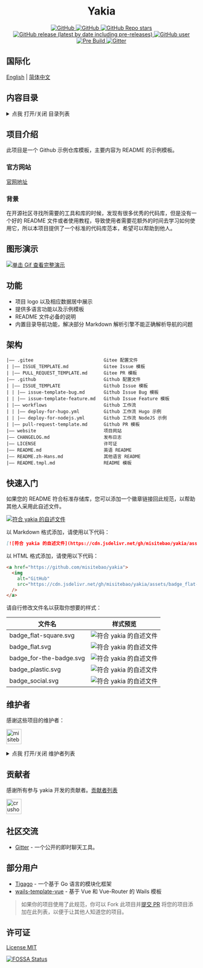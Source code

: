 <h1 align="center">Yakia</h1>

<p align="center">
  <a href="https://github.com/misitebao/yakia/blob/main/LICENSE">
    <img alt="GitHub" src="https://img.shields.io/github/license/misitebao/yakia?style=flat-square"/>
  </a>
  <a href="https://github.com/misitebao/yakia">
    <img alt="GitHub" src="https://cdn.jsdelivr.net/gh/misitebao/yakia/assets/badge_flat-square.svg"/>
  </a>
  <a href="https://github.com/misitebao/yakia">
    <img alt="GitHub Repo stars" src="https://img.shields.io/github/stars/misitebao/yakia?style=flat-square"/>
  </a>
  <a href="https://github.com/misitebao/yakia/releases">
    <img alt="GitHub release (latest by date including pre-releases)" src="https://img.shields.io/github/v/release/misitebao/yakia?include_prereleases&sort=semver&style=flat-square">
  </a>
  <a href="https://github.com/misitebao">
    <img alt="GitHub user" src="https://img.shields.io/badge/author-misitebao-brightgreen?style=flat-square"/>
  </a>
  <a href="https://github.com/misitebao/yakia/actions/workflows/pre-build.yml">
    <img alt="Pre Build" src="https://img.shields.io/github/workflow/status/misitebao/yakia/Pre%20Build%20%7C%20预构建/main?style=flat-square&logo=github"/>
  </a>
  <a href="https://gitter.im/misitebao/yakia">
    <img alt="Gitter" src="https://img.shields.io/gitter/room/misitebao/yakia?style=flat-square&color=4ab494"/>
  </a>
</p>

## 国际化

[English](README.md) | [简体中文](README.zh-Hans.md)

## 内容目录

<details>
  <summary>点我 打开/关闭 目录列表</summary>

- [国际化](#国际化)
- [内容目录](#内容目录)
- [项目介绍](#项目介绍)
  - [官方网站](#官方网站)
  - [背景](#背景)
- [图形演示](#图形演示)
- [功能](#功能)
- [架构](#架构)
- [快速入门](#快速入门)
- [维护者](#维护者)
- [贡献者](#贡献者)
- [社区交流](#社区交流)
- [部分用户](#部分用户)
- [发布记录](#发布记录)
- [捐赠者](#捐赠者)
- [赞助商](#赞助商)
- [特别感谢](#特别感谢)
- [许可证](#许可证)

</details>

## 项目介绍

此项目是一个 Github 示例仓库模板，主要内容为 README 的示例模板。

### 官方网站

[官网地址](https://yakia.vercel.app)

### 背景

在开源社区寻找所需要的工具和库的时候，发现有很多优秀的代码库，但是没有一个好的 README 文件或者使用教程，导致使用者需要花额外的时间去学习如何使用它，所以本项目提供了一个标准的代码库范本，希望可以帮助到他人。

## 图形演示

[![单击 Gif 查看完整演示](https://cdn.jsdelivr.net/gh/misitebao/CDN/md/template-git-repository-mini.gif)](https://www.bilibili.com/video/BV1d64y1B7pe?share_source=copy_web)

## 功能

- 项目 logo 以及相应数据居中展示
- 提供多语言功能以及示例模板
- README 文件必备的说明
- 内置目录导航功能，解决部分 Markdown 解析引擎不能正确解析导航的问题

## 架构

```
|—— .gitee                          Gitee 配置文件
| |—— ISSUE_TEMPLATE.md             Gitee Issue 模板
| |—— PULL_REQUEST_TEMPLATE.md      Gitee PR 模板
|—— .github                         Github 配置文件
| |—— ISSUE_TEMPLATE                Github Issue 模板
| | |—— issue-template-bug.md       Github Issue Bug 模板
| | |—— issue-template-feature.md   Github Issue Feature 模板
| |—— workflows                     Github 工作流
| | |—— deploy-for-hugo.yml         Github 工作流 Hugo 示例
| | |—— deploy-for-nodejs.yml       Github 工作流 NodeJS 示例
| |—— pull-request-template.md      Github PR 模板
|—— website                         项目网站
|—— CHANGELOG.md                    发布日志
|—— LICENSE                         许可证
|—— README.md                       英语 README
|—— README.zh-Hans.md               其他语言 README
|—— README.tmpl.md                  README 模板

```

## 快速入门

如果您的 README 符合标准存储库，您可以添加一个徽章链接回此规范，以帮助其他人采用此自述文件。

[![符合 yakia 的自述文件](https://cdn.jsdelivr.net/gh/misitebao/yakia/assets/badge_flat-square.svg)](https://github.com/misitebao/yakia)

以 Markdown 格式添加，请使用以下代码：

```markdown
[![符合 yakia 的自述文件](https://cdn.jsdelivr.net/gh/misitebao/yakia/assets/badge_flat-square.svg)](https://github.com/misitebao/yakia)
```

以 HTML 格式添加，请使用以下代码：

```html
<a href="https://github.com/misitebao/yakia">
  <img
    alt="GitHub"
    src="https://cdn.jsdelivr.net/gh/misitebao/yakia/assets/badge_flat-square.svg"
  />
</a>
```

请自行修改文件名以获取你想要的样式：

| 文件名                  | 样式预览                                                                                             |
| ----------------------- | ---------------------------------------------------------------------------------------------------- |
| badge_flat-square.svg   | ![符合 yakia 的自述文件](https://cdn.jsdelivr.net/gh/misitebao/yakia/assets/badge_flat-square.svg)   |
| badge_flat.svg          | ![符合 yakia 的自述文件](https://cdn.jsdelivr.net/gh/misitebao/yakia/assets/badge_flat.svg)          |
| badge_for-the-badge.svg | ![符合 yakia 的自述文件](https://cdn.jsdelivr.net/gh/misitebao/yakia/assets/badge_for-the-badge.svg) |
| badge_plastic.svg       | ![符合 yakia 的自述文件](https://cdn.jsdelivr.net/gh/misitebao/yakia/assets/badge_plastic.svg)       |
| badge_social.svg        | ![符合 yakia 的自述文件](https://cdn.jsdelivr.net/gh/misitebao/yakia/assets/badge_social.svg)        |

## 维护者

感谢这些项目的维护者：

<a href="https://github.com/misitebao"><img src="https://github.com/misitebao.png" width="40" height="40" alt="misitebao" title="misitebao"/></a>

<details>
  <summary>点我 打开/关闭 维护者列表</summary>

- [米司特包](https://github.com/misitebao) - 项目作者，全栈工程师。

</details>

## 贡献者

感谢所有参与 yakia 开发的贡献者。[贡献者列表](https://github.com/misitebao/yakia/graphs/contributors)

<a href="https://github.com/crushonyou18"><img src="https://github.com/crushonyou18.png" width="40" height="40" alt="crushonyou18" title="crushonyou18"/></a>

## 社区交流

- [Gitter](https://gitter.im/misitebao/yakia) - 一个公开的即时聊天工具。

## 部分用户

- [Tigago](https://github.com/tigateam/tigago) - 一个基于 Go 语言的模块化框架
- [wails-template-vue](https://github.com/misitebao/wails-template-vue) - 基于 Vue 和 Vue-Router 的 Wails 模板

> 如果你的项目使用了此规范，你可以 Fork 此项目并[提交 PR](https://github.com/misitebao/yakia/pulls) 将您的项目添加在此列表，以便于让其他人知道您的项目。

<!-- ## 发布记录 -->

<!-- ## 捐赠者 -->

<!-- ## 赞助商 -->

<!-- ## 特别感谢 -->

## 许可证

[License MIT](../LICENSE)

[![FOSSA Status](https://app.fossa.com/api/projects/git%2Bgithub.com%2Fmisitebao%2Fyakia.svg?type=large)](https://app.fossa.com/projects/git%2Bgithub.com%2Fmisitebao%2Fyakia?ref=badge_large)
